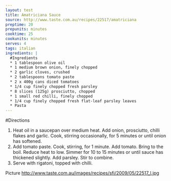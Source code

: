 ```yaml
---
layout: test
title: Amatriciana Sauce
source: http://www.taste.com.au/recipes/22517/amatriciana
preptime: 20
prepunits: minutes
cooktime: 25
cookunits: minutes
serves: 4
tags: italian
ingredients: |
  #Ingredients
  * 1 tablespoon olive oil
  * 1 medium brown onion, finely chopped
  * 2 garlic cloves, crushed
  * 2 tablespoons tomato paste
  * 2 x 400g cans diced tomatoes
  * 1/4 cup finely chopped fresh parsley
  * 8 slices (125g) prosciutto, chopped
  * 1 small red chilli, finely chopped
  * 1/4 cup finely chopped fresh flat-leaf parsley leaves
  * Pasta
---
```

#Directions
1. Heat oil in a saucepan over medium heat. Add onion, prosciutto, chilli flakes and garlic. Cook, stirring occasionally, for 5 minutes or until onion has softened.
2. Add tomato paste. Cook, stirring, for 1 minute. Add tomato. Bring to the boil. Reduce heat to low. Simmer for 10 to 15 minutes or until sauce has thickened slightly. Add parsley. Stir to combine.
3. Serve with rigatoni, topped with chilli.

Picture
http://www.taste.com.au/images/recipes/sfi/2009/05/22517_l.jpg